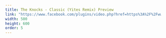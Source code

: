 ```yaml
---
title: The Knocks - Classic (Yites Remix) Preview
link: "https://www.facebook.com/plugins/video.php?href=https%3A%2F%2Fwww.facebook.com%2FYITESmusic%2Fvideos%2F638549462972874%2F&width=380&show_text=false&height=380&appId"
width: 500
height: 600
order: 5
---
```




